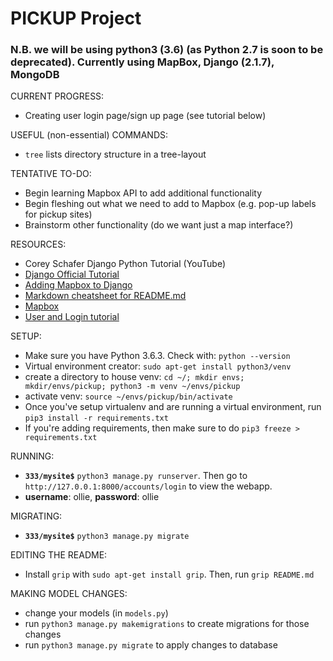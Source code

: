 # PICKUP Project
### N.B. we will be using python3 (3.6) (as Python 2.7 is soon to be deprecated). Currently using MapBox, Django (2.1.7), MongoDB

CURRENT PROGRESS:
- Creating user login page/sign up page (see tutorial below)

USEFUL (non-essential) COMMANDS:
- ```tree``` lists directory structure in a tree-layout

TENTATIVE TO-DO:
- Begin learning Mapbox API to add additional functionality
- Begin fleshing out what we need to add to Mapbox (e.g. pop-up labels for pickup sites)
- Brainstorm other functionality (do we want just a map interface?)

RESOURCES:
- Corey Schafer Django Python Tutorial (YouTube)
- [Django Official Tutorial](https://docs.djangoproject.com/en/2.1/intro/tutorial01/)
- [Adding Mapbox to Django](https://www.fullstackpython.com/blog/maps-django-web-applications-projects-mapbox.html)
- [Markdown cheatsheet for README.md](https://github.com/adam-p/markdown-here/wiki/Markdown-Cheatsheet#links)
- [Mapbox](https://www.mapbox.com/)
- [User and Login tutorial](https://wsvincent.com/django-user-authentication-tutorial-login-and-logout/)

SETUP: 
- Make sure you have Python 3.6.3. Check with: ```python --version```
- Virtual environment creator: ```sudo apt-get install python3/venv```
- create a directory to house venv: ```cd ~/; mkdir envs; mkdir/envs/pickup; python3 -m venv ~/envs/pickup```
- activate venv: ```source ~/envs/pickup/bin/activate```
- Once you've setup virtualenv and are running a virtual environment, run ```pip3 install -r requirements.txt``` 
- If you're adding requirements, then make sure to do ```pip3 freeze > requirements.txt```

RUNNING:
- **```333/mysite$```** ```python3 manage.py runserver```. Then go to ```http://127.0.0.1:8000/accounts/login``` to view the webapp.
- **username**: ollie, **password**: ollie

MIGRATING:
- **```333/mysite$```** ```python3 manage.py migrate```

EDITING THE README:
- Install ```grip``` with ```sudo apt-get install grip```. Then, run ```grip README.md```

MAKING MODEL CHANGES:
- change your models (in ```models.py```)
- run ```python3 manage.py makemigrations``` to create migrations for those changes
- run ```python3 manage.py migrate``` to apply changes to database
